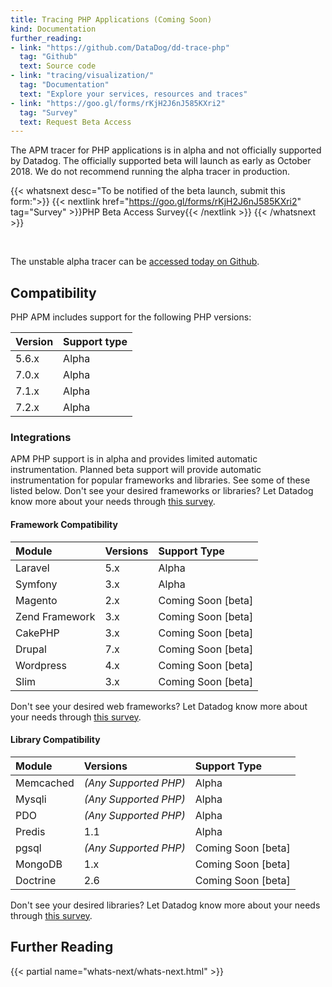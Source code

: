 ```yaml
---
title: Tracing PHP Applications (Coming Soon)
kind: Documentation
further_reading:
- link: "https://github.com/DataDog/dd-trace-php"
  tag: "Github"
  text: Source code
- link: "tracing/visualization/"
  tag: "Documentation"
  text: "Explore your services, resources and traces"
- link: "https://goo.gl/forms/rKjH2J6nJ585KXri2"
  tag: "Survey"
  text: Request Beta Access
---
```


<div class="alert alert-warning">
The APM tracer for PHP applications is in alpha and not officially supported by Datadog. The officially supported beta will launch as early as October 2018. We do not recommend running the alpha tracer in production.
</div>

{{< whatsnext desc="To be notified of the beta launch, submit this form:">}}
    {{< nextlink href="https://goo.gl/forms/rKjH2J6nJ585KXri2" tag="Survey" >}}PHP Beta Access Survey{{< /nextlink >}}
{{< /whatsnext >}}

<br>

The unstable alpha tracer can be [accessed today on Github][2].

## Compatibility

PHP APM includes support for the following PHP versions:

| Version | Support type |
| -----   | ------------ |
| 5.6.x   | Alpha        |
| 7.0.x   | Alpha        |
| 7.1.x   | Alpha        |
| 7.2.x   | Alpha        |

### Integrations

APM PHP support is in alpha and provides limited automatic instrumentation. Planned beta support will provide automatic instrumentation for popular frameworks and libraries. See some of these listed below.
Don't see your desired frameworks or libraries? Let Datadog know more about your needs through [this survey][1].

#### Framework Compatibility

| Module         | Versions    | Support Type       |
| :-----------   | :---------- | :----------------- |
| Laravel        | 5.x         | Alpha              |
| Symfony        | 3.x         | Alpha              |
| Magento        | 2.x         | Coming Soon [beta] |
| Zend Framework | 3.x         | Coming Soon [beta] |
| CakePHP        | 3.x         | Coming Soon [beta] |
| Drupal         | 7.x         | Coming Soon [beta] |
| Wordpress      | 4.x         | Coming Soon [beta] |
| Slim           | 3.x         | Coming Soon [beta] |

Don't see your desired web frameworks? Let Datadog know more about your needs through [this survey][1].

[1]: https://goo.gl/forms/rKjH2J6nJ585KXri2

#### Library Compatibility

| Module        | Versions              | Support Type       |
| :------------ | :-------------------- | :----------------- |
| Memcached     | *(Any Supported PHP)* | Alpha              |
| Mysqli        | *(Any Supported PHP)* | Alpha              |
| PDO           | *(Any Supported PHP)* | Alpha              |
| Predis        | 1.1                   | Alpha              |
| pgsql         | *(Any Supported PHP)* | Coming Soon [beta] |
| MongoDB       | 1.x                   | Coming Soon [beta] |
| Doctrine      | 2.6                   | Coming Soon [beta] |

Don't see your desired libraries? Let Datadog know more about your needs through [this survey][1].

[1]: https://goo.gl/forms/rKjH2J6nJ585KXri2

## Further Reading

{{< partial name="whats-next/whats-next.html" >}}

[1]: https://goo.gl/forms/rKjH2J6nJ585KXri2
[2]: https://github.com/DataDog/dd-trace-php
